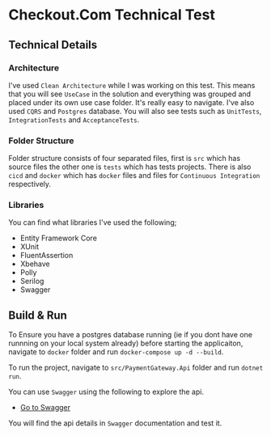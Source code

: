 # Checkout.Com Technical Test

## Technical Details

### Architecture
I've used `Clean Architecture`  while I was working on this test. This means that you will see `UseCase` in the solution and everything was grouped and placed under its own use case folder. It's really easy to navigate. I've also used `CQRS` and `Postgres` database. You will also see tests such as `UnitTests`, `IntegrationTests` and `AcceptanceTests`. 


### Folder Structure
 Folder structure consists of four separated files, first is `src` which has source files the other one is `tests` which has tests projects. There is also `cicd` and `docker` which has `docker` files and files for `Continuous Integration` respectively.


### Libraries
You can find what libraries I've used the following;

- Entity Framework Core
- XUnit
- FluentAssertion
- Xbehave
- Polly
- Serilog
- Swagger

 ## Build & Run
 To Ensure you have a postgres database running  (ie if you dont have one runnning on your local system already) before starting the applicaiton, navigate to `docker` folder and  run `docker-compose up -d --build`.

 To run the project, navigate to `src/PaymentGateway.Api` folder and run `dotnet run`.

 
You can use `Swagger` using the following to explore the api.

- [Go to Swagger](https://localhost:5001/swagger/index.html)

You will find the api details in `Swagger` documentation and test it.

